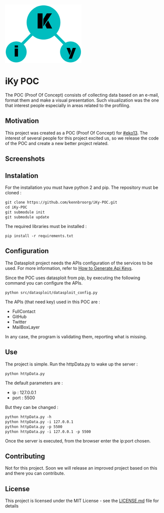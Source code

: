 ![Logo of the project](static/images/iKy.png)

# iKy POC
The POC (Proof Of Concept) consists of collecting data based on an e-mail, format them and make a visual presentation. Such visualization was the one that interest people especially in areas related to the profiling.

## Motivation
This project was created as a POC (Proof Of Concept) for [#eko13](https://www.ekoparty.org). The interest of several people for this project excited us, so we release the code of the POC and create a new better project related.

## Screenshots

## Instalation
For the installation you must have python 2 and pip. The repository must be cloned :

```shell
git clone https://github.com/kennbroorg/iKy-POC.git
cd iKy-POC
git submodule init
git submodule update
```

The required libraries must be installed :

```shell
pip install -r requirements.txt
```

## Configuration
The Datasploit project needs the APIs configuration of the services to be used. For more information, refer to [How to Generate Api Keys](https://datasploit.readthedocs.io/en/latest/apiGeneration/).

Since the POC uses datasploit from pip, by executing the following command you can configure the APIs.

```shell
python src/datasploit/datasploit_config.py
```

The APIs (that need key) used in this POC are :
- FullContact
- GitHub
- Twitter
- MailBoxLayer

In any case, the program is validating them, reporting what is missing.

## Use
The project is simple. Run the httpData.py to wake up the server :

```shell
python httpData.py
```

The default parameters are :
* ip : 127.0.0.1
* port : 5500

But they can be changed :

```shell
python httpData.py -h
python httpData.py -i 127.0.0.1
python httpData.py -p 5500
python httpData.py -i 127.0.0.1 -p 5500
```

Once the server is executed, from the browser enter the ip:port chosen.

## Contributing
Not for this project. Soon we will release an improved project based on this and there you can contribute.

## License
This project is licensed under the MIT License - see the [LICENSE.md](LICENSE.md) file for details
